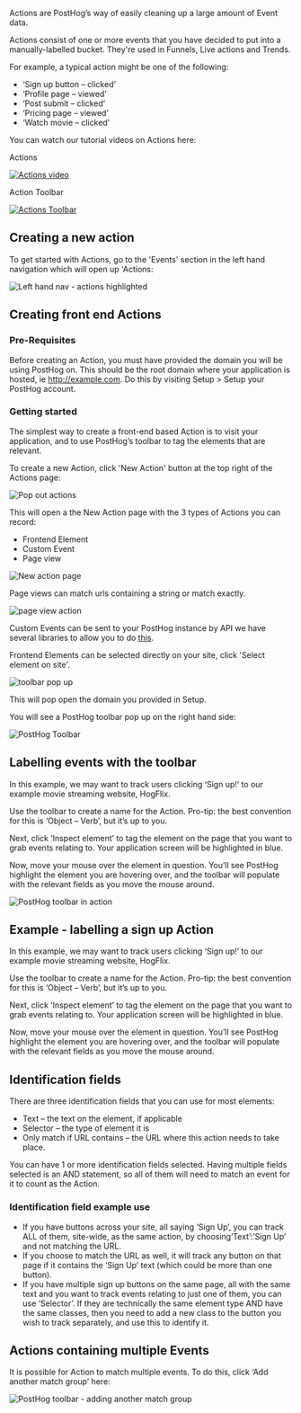 Actions are PostHog’s way of easily cleaning up a large amount of Event data.

Actions consist of one or more events that you have decided to put into a manually-labelled bucket. They're used in Funnels, Live actions and Trends.

For example, a typical action might be one of the following:

* ‘Sign up button – clicked’
* ‘Profile page – viewed’
* ‘Post submit – clicked’
* ‘Pricing page – viewed’
* ‘Watch movie – clicked’

You can watch our tutorial videos on Actions here:

Actions 

[![Actions video](http://img.youtube.com/vi/7RcVfsXHG58/0.jpg)](http://www.youtube.com/watch?v=7RcVfsXHG58)

Action Toolbar 

[![Actions Toolbar](http://img.youtube.com/vi/NezwIa_PihU/0.jpg)](http://www.youtube.com/watch?v=NezwIa_PihU)

## Creating a new action 

To get started with Actions, go to the 'Events' section in the left hand navigation which will open up 'Actions:

![Left hand nav - actions highlighted](https://posthog.com/wp-content/uploads/2020/03/Posthog-17.png)

## Creating front end Actions

### Pre-Requisites

Before creating an Action, you must have provided the domain you will be using PostHog on. This should be the root domain where your application is hosted, ie http://example.com. Do this by visiting Setup > Setup your PostHog account.

### Getting started

The simplest way to create a front-end based Action is to visit your application, and to use PostHog’s toolbar to tag the elements that are relevant.

To create a new Action, click 'New Action' button at the top right of the Actions page:

![Pop out actions](https://posthog.com/wp-content/uploads/2020/03/Posthog-18.png)

This will open a the New Action page with the 3 types of Actions you can record:

* Frontend Element
* Custom Event
* Page view

![New action page](https://posthog.com/wp-content/uploads/2020/03/Posthog-19.png)

Page views can match urls containing a string or match exactly.

![page view action](https://posthog.com/wp-content/uploads/2020/03/Posthog-20.png)

Custom Events can be sent to your PostHog instance by API we have several libraries to allow you to do [this](https://github.com/PostHog/posthog/wiki/Integrations).

Frontend Elements can be selected directly on your site, click 'Select element on site'.

![toolbar pop up](https://posthog.com/wp-content/uploads/2020/03/Posthog-21.png)

This will pop open the domain you provided in Setup.

You will see a PostHog toolbar pop up on the right hand side:

![PostHog Toolbar](https://posthog.com/wp-content/uploads/2020/02/Screenshot-2020-02-09-at-14.48.17-1024x269.png)


## Labelling events with the toolbar

In this example, we may want to track users clicking ‘Sign up!’ to our example movie streaming website, HogFlix.

Use the toolbar to create a name for the Action. Pro-tip: the best convention for this is ‘Object – Verb’, but it’s up to you.

Next, click ‘Inspect element’ to tag the element on the page that you want to grab events relating to. Your application screen will be highlighted in blue.

Now, move your mouse over the element in question. You’ll see PostHog highlight the element you are hovering over, and the toolbar will populate with the relevant fields as you move the mouse around.

![PostHog toolbar in action](https://posthog.com/wp-content/uploads/2020/02/Screenshot-2020-02-09-at-14.51.31-1024x510.png)

## Example - labelling a sign up Action

In this example, we may want to track users clicking ‘Sign up!’ to our example movie streaming website, HogFlix.

Use the toolbar to create a name for the Action. Pro-tip: the best convention for this is ‘Object – Verb’, but it’s up to you.

Next, click ‘Inspect element’ to tag the element on the page that you want to grab events relating to. Your application screen will be highlighted in blue.

Now, move your mouse over the element in question. You’ll see PostHog highlight the element you are hovering over, and the toolbar will populate with the relevant fields as you move the mouse around.

## Identification fields

There are three identification fields that you can use for most elements:

* Text – the text on the element, if applicable
* Selector – the type of element it is
* Only match if URL contains – the URL where this action needs to take place. 
 
You can have 1 or more identification fields selected. Having multiple fields selected is an AND statement, so all of them will need to match an event for it to count as the Action.

### Identification field example use

* If you have buttons across your site, all saying ‘Sign Up’, you can track ALL of them, site-wide, as the same action, by choosing’Text’:’Sign Up’ and not matching the URL.
* If you choose to match the URL as well, it will track any button on that page if it contains the ‘Sign Up’ text (which could be more than one button).
* If you have multiple sign up buttons on the same page, all with the same text and you want to track events relating to just one of them, you can use ‘Selector’. If they are technically the same element type AND have the same classes, then you need to add a new class to the button you wish to track separately, and use this to identify it.
 
## Actions containing multiple Events 

It is possible for Action to match multiple events. To do this, click ‘Add another match group’ here:

![PostHog toolbar - adding another match group](https://posthog.com/wp-content/uploads/2020/02/Screenshot-2020-02-09-at-15.04.51.png)
